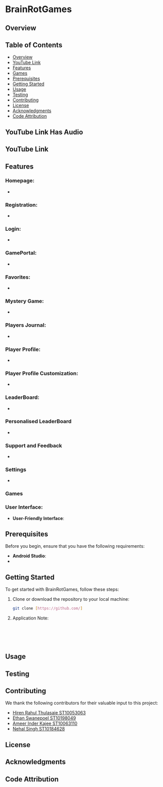 
# BrainRotGames

## Overview



## Table of Contents

- [Overview](#overview)
- [YouTube Link](#youtube-link)
- [Features](#features)
- [Games](#games)
- [Prerequisites](#prerequisites)
- [Getting Started](#getting-started)
- [Usage](#usage)
- [Testing](#testing)
- [Contributing](#contributing)
- [License](#license)
- [Acknowledgments](#acknowledgments)
- [Code Attribution](#code-attribution)
## YouTube Link Has Audio
## YouTube Link


## Features

### Homepage:
-

### Registration:
-

### Login:
-

### GamePortal:
-

### Favorites:
-

### Mystery Game:
-

### Players Journal:
-


### Player Profile:
-

### Player Profile Customization:
-

### LeaderBoard:
-

### Personalised LeaderBoard
-

### Support and Feedback
-

### Settings
-

### Games

### User Interface:
- **User-Friendly Interface**: 

## Prerequisites

Before you begin, ensure that you have the following requirements:

- **Android Studio**:
- 
## Getting Started

To get started with BrainRotGames, follow these steps:

1. Clone or download the repository to your local machine:
   ```bash
   git clone [https://github.com/]

3. Application Note:
   ```bash
  


  
   
## Usage


## Testing

## Contributing
We thank the following contributors for their valuable input to this project:

- [Hiren Rahul Thulasaie ST10053063](https://github.com/Hirenr12)
- [Ethan Swanepoel ST10198049](https://github.com/Ethan-Swanepoel)
- [Ameer Inder Kajee ST10063110](https://github.com/AI-Kajee)
- [Nehal Singh ST10184628](https://github.com/st10184628)
  
## License

## Acknowledgments


## Code Attribution


